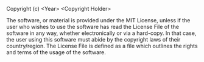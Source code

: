 Copyright (c) \<Year> \<Copyright Holder>

The software, or material is provided under the MIT License, unless if the user who wishes to use the software has read the License File of the software in any way, whether electronically or via a hard-copy. In that case, the user using this software must abide by the copyright laws of their country/region. The License File is defined as a file which outlines the rights and terms of the usage of the software.
